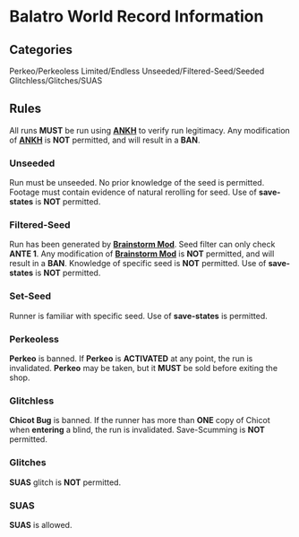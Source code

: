 # Balatro World Record Information

## Categories

Perkeo/Perkeoless
Limited/Endless 
Unseeded/Filtered-Seed/Seeded
Glitchless/Glitches/SUAS

## Rules
  All runs **MUST** be run using [**ANKH**](https://github.com/MathIsFun0/Ankh) to verify run legitimacy. 
  Any modification of [**ANKH**](https://github.com/MathIsFun0/Ankh) is **NOT** permitted, and will result in a **BAN**.

### Unseeded
  Run must be unseeded. No prior knowledge of the seed is permitted. Footage must contain evidence of natural rerolling for seed. 
  Use of **save-states** is **NOT** permitted. 

### Filtered-Seed
  Run has been generated by [**Brainstorm Mod**](https://github.com/OceanRamen/Brainstorm). Seed filter can only check **ANTE 1**. Any modification of [**Brainstorm Mod**](https://github.com/OceanRamen/Brainstorm) is **NOT** permitted, and will result in a **BAN**.
  Knowledge of specific seed is **NOT** permitted.
  Use of **save-states** is **NOT** permitted. 

### Set-Seed
  Runner is familiar with specific seed.
  Use of **save-states** is permitted.

### Perkeoless
  **Perkeo** is banned. If **Perkeo** is **ACTIVATED** at any point, the run is invalidated. 
  **Perkeo** may be taken, but it **MUST** be sold before exiting the shop.

### Glitchless
  **Chicot Bug** is banned. If the runner has more than **ONE** copy of Chicot when **entering** a blind, the run is invalidated.
  Save-Scumming is **NOT** permitted.

### Glitches
  **SUAS** glitch is **NOT** permitted.

### SUAS
  **SUAS** is allowed. 
